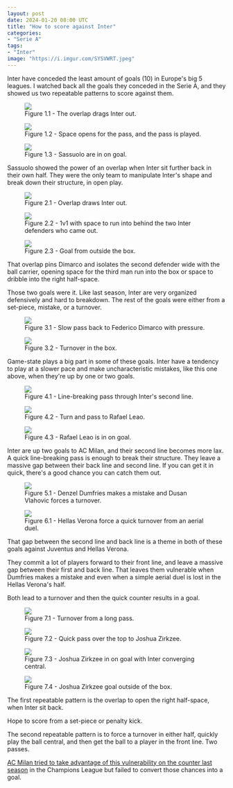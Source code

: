 ```yaml
---
layout: post
date: 2024-01-20 08:00 UTC
title: "How to score against Inter"
categories:
- "Serie A"
tags:
- "Inter"
image: "https://i.imgur.com/SYSVWRT.jpeg"
---
```


Inter have conceded the least amount of goals (10) in Europe's big 5 leagues. I watched back all the goals they conceded in the Serie A, and they showed us two repeatable patterns to score against them.

<!---more--->

<figure>
    <img src="https://i.imgur.com/mXrKXSl.jpeg">
    <figcaption>Figure 1.1 - The overlap drags Inter out.</figcaption>
</figure> 

<figure>
    <img src="https://i.imgur.com/SYSVWRT.jpeg">
    <figcaption>Figure 1.2 - Space opens for the pass, and the pass is played.</figcaption>
</figure> 

<figure>
    <img src="https://i.imgur.com/b0BXQG1.jpeg">
    <figcaption>Figure 1.3 - Sassuolo are in on goal.</figcaption>
</figure> 

Sassuolo showed the power of an overlap when Inter sit further back in their own half. They were the only team to manipulate Inter's shape and break down their structure, in open play. 

<figure>
    <img src="https://i.imgur.com/uOhVU3k.jpeg">
    <figcaption>Figure 2.1 - Overlap draws Inter out.</figcaption>
</figure> 

<figure>
    <img src="https://i.imgur.com/lvOEoo7.jpeg">
    <figcaption>Figure 2.2 - 1v1 with space to run into behind the two Inter defenders who came out.</figcaption>
</figure> 

<figure>
    <img src="https://i.imgur.com/D7TJkvj.jpeg">
    <figcaption>Figure 2.3 - Goal from outside the box.</figcaption>
</figure> 

That overlap pins Dimarco and isolates the second defender wide with the ball carrier, opening space for the third man run into the box or space to dribble into the right half-space. 

Those two goals were it. Like last season, Inter are very organized defensively and hard to breakdown. The rest of the goals were either from a set-piece, mistake, or a turnover. 

<figure>
    <img src="https://i.imgur.com/o2Vy30y.jpeg">
    <figcaption>Figure 3.1 - Slow pass back to Federico Dimarco with pressure.</figcaption>
</figure> 

<figure>
    <img src="https://i.imgur.com/ogrC8Zh.jpeg">
    <figcaption>Figure 3.2 - Turnover in the box.</figcaption>
</figure> 

Game-state plays a big part in some of these goals. Inter have a tendency to play at a slower pace and make uncharacteristic mistakes, like this one above, when they're up by one or two goals. 

<figure>
    <img src="https://i.imgur.com/GgOAmJU.jpeg">
    <figcaption>Figure 4.1 - Line-breaking pass through Inter's second line.</figcaption>
</figure> 

<figure>
    <img src="https://i.imgur.com/rlubOzi.jpeg">
    <figcaption>Figure 4.2 - Turn and pass to Rafael Leao.</figcaption>
</figure> 

<figure>
    <img src="https://i.imgur.com/wkEUs76.jpeg">
    <figcaption>Figure 4.3 - Rafael Leao is in on goal.</figcaption>
</figure> 

Inter are up two goals to AC Milan, and their second line becomes more lax. A quick line-breaking pass is enough to break their structure. They leave a massive gap between their back line and second line. If you can get it in quick, there's a good chance you can catch them out. 

<figure>
    <img src="https://i.imgur.com/pX3nM6X.jpeg">
    <figcaption>Figure 5.1 - Denzel Dumfries makes a mistake and Dusan Vlahovic forces a turnover.</figcaption>
</figure> 

<figure>
    <img src="https://i.imgur.com/z6dSYEC.jpeg">
    <figcaption>Figure 6.1 - Hellas Verona force a quick turnover from an aerial duel.</figcaption>
</figure> 

That gap between the second line and back line is a theme in both of these goals against Juventus and Hellas Verona.

They commit a lot of players forward to their front line, and leave a massive gap between their first and back line. That leaves them vulnerable when Dumfries makes a mistake and even when a simple aerial duel is lost in the Hellas Verona's half. 

Both lead to a turnover and then the quick counter results in a goal. 

<figure>
    <img src="https://i.imgur.com/9p5v0Dg.jpeg">
    <figcaption>Figure 7.1 - Turnover from a long pass.</figcaption>
</figure> 

<figure>
    <img src="https://i.imgur.com/Y1nmN0Q.jpeg">
    <figcaption>Figure 7.2 - Quick pass over the top to Joshua Zirkzee.</figcaption>
</figure> 

<figure>
    <img src="https://i.imgur.com/lqhkYTP.jpeg">
    <figcaption>Figure 7.3 - Joshua Zirkzee in on goal with Inter converging central.</figcaption>
</figure> 

<figure>
    <img src="https://i.imgur.com/SaAPxJt.jpeg">
    <figcaption>Figure 7.4 - Joshua Zirkzee goal outside of the box.</figcaption>
</figure> 

The first repeatable pattern is the overlap to open the right half-space, when Inter sit back. 

Hope to score from a set-piece or penalty kick. 

The second repeatable pattern is to force a turnover in either half, quickly play the ball central, and then get the ball to a player in the front line. Two passes. 

[AC Milan tried to take advantage of this vulnerability on the counter last season](https://tacticsjournal.com/AC-Milan-tries-to-take-advantage-of-Inter-aggressiveness-with-verticality/) in the Champions League but failed to convert those chances into a goal.